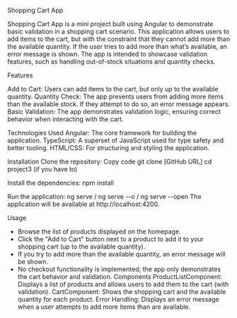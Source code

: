 Shopping Cart App

Shopping Cart App is a mini project built using Angular to demonstrate basic validation in a shopping cart scenario. This application allows users to add items to the cart, but with the constraint that they cannot add more than the available quantity. If the user tries to add more than what’s available, an error message is shown. The app is intended to showcase validation features, such as handling out-of-stock situations and quantity checks.


Features

Add to Cart: Users can add items to the cart, but only up to the available quantity.
Quantity Check: The app prevents users from adding more items than the available stock. If they attempt to do so, an error message appears.
Basic Validation: The app demonstrates validation logic, ensuring correct behavior when interacting with the cart.


Technologies Used
Angular: The core framework for building the application.
TypeScript: A superset of JavaScript used for type safety and better tooling.
HTML/CSS: For structuring and styling the application.


Installation
Clone the repository:
Copy code
git clone [GitHub URL]
cd project3 (if you have to)

Install the dependencies:
npm install

Run the application:
ng serve / ng serve --o / ng serve --open
The application will be available at http://localhost:4200.


Usage

- Browse the list of products displayed on the homepage.
- Click the "Add to Cart" button next to a product to add it to your shopping cart (up to the available quantity).
- If you try to add more than the available quantity, an error message will be shown.
- No checkout functionality is implemented; the app only demonstrates the cart behavior and validation.
Components
ProductListComponent: Displays a list of products and allows users to add them to the cart (with validation).
CartComponent: Shows the shopping cart and the available quantity for each product.
Error Handling: Displays an error message when a user attempts to add more items than are available.

